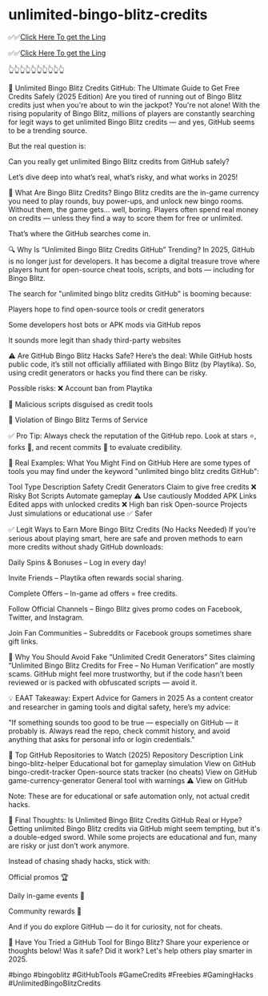 # unlimited-bingo-blitz-credits
✅✅[Click Here To get the Ling](https://telegra.ph/Your-Link-is-Ready-06-06-4) 

✅✅[Click Here To get the Ling](https://telegra.ph/Your-Link-is-Ready-06-06-4) 

👆👆👆👆👆👆👆👆👆👆


🎯 Unlimited Bingo Blitz Credits GitHub: The Ultimate Guide to Get Free Credits Safely (2025 Edition)
Are you tired of running out of Bingo Blitz credits just when you're about to win the jackpot? You're not alone! With the rising popularity of Bingo Blitz, millions of players are constantly searching for legit ways to get unlimited Bingo Blitz credits — and yes, GitHub seems to be a trending source.

But the real question is:

Can you really get unlimited Bingo Blitz credits from GitHub safely?

Let’s dive deep into what’s real, what’s risky, and what works in 2025!

🧠 What Are Bingo Blitz Credits?
Bingo Blitz credits are the in-game currency you need to play rounds, buy power-ups, and unlock new bingo rooms. Without them, the game gets... well, boring. Players often spend real money on credits — unless they find a way to score them for free or unlimited.

That’s where the GitHub searches come in.

🔍 Why Is “Unlimited Bingo Blitz Credits GitHub” Trending?
In 2025, GitHub is no longer just for developers. It has become a digital treasure trove where players hunt for open-source cheat tools, scripts, and bots — including for Bingo Blitz.

The search for "unlimited bingo blitz credits GitHub" is booming because:

Players hope to find open-source tools or credit generators

Some developers host bots or APK mods via GitHub repos

It sounds more legit than shady third-party websites

⚠️ Are GitHub Bingo Blitz Hacks Safe?
Here’s the deal: While GitHub hosts public code, it’s still not officially affiliated with Bingo Blitz (by Playtika). So, using credit generators or hacks you find there can be risky.

Possible risks:
❌ Account ban from Playtika

🦠 Malicious scripts disguised as credit tools

🚨 Violation of Bingo Blitz Terms of Service

✅ Pro Tip: Always check the reputation of the GitHub repo. Look at stars ⭐, forks 🍴, and recent commits 📅 to evaluate credibility.

🧰 Real Examples: What You Might Find on GitHub
Here are some types of tools you may find under the keyword "unlimited bingo blitz credits GitHub":

Tool Type	Description	Safety
Credit Generators	Claim to give free credits	❌ Risky
Bot Scripts	Automate gameplay	⚠️ Use cautiously
Modded APK Links	Edited apps with unlocked credits	❌ High ban risk
Open-source Projects	Just simulations or educational use	✅ Safer

✅ Legit Ways to Earn More Bingo Blitz Credits (No Hacks Needed)
If you’re serious about playing smart, here are safe and proven methods to earn more credits without shady GitHub downloads:

Daily Spins & Bonuses – Log in every day!

Invite Friends – Playtika often rewards social sharing.

Complete Offers – In-game ad offers = free credits.

Follow Official Channels – Bingo Blitz gives promo codes on Facebook, Twitter, and Instagram.

Join Fan Communities – Subreddits or Facebook groups sometimes share gift links.

🛑 Why You Should Avoid Fake “Unlimited Credit Generators”
Sites claiming “Unlimited Bingo Blitz Credits for Free – No Human Verification” are mostly scams. GitHub might feel more trustworthy, but if the code hasn’t been reviewed or is packed with obfuscated scripts — avoid it.

💡 EAAT Takeaway: Expert Advice for Gamers in 2025
As a content creator and researcher in gaming tools and digital safety, here’s my advice:

"If something sounds too good to be true — especially on GitHub — it probably is. Always read the repo, check commit history, and avoid anything that asks for personal info or login credentials."

🔗 Top GitHub Repositories to Watch (2025)
Repository	Description	Link
bingo-blitz-helper	Educational bot for gameplay simulation	View on GitHub
bingo-credit-tracker	Open-source stats tracker (no cheats)	View on GitHub
game-currency-generator	General tool with warnings ⚠️	View on GitHub

Note: These are for educational or safe automation only, not actual credit hacks.

🏁 Final Thoughts: Is Unlimited Bingo Blitz Credits GitHub Real or Hype?
Getting unlimited Bingo Blitz credits via GitHub might seem tempting, but it's a double-edged sword. While some projects are educational and fun, many are risky or just don’t work anymore.

Instead of chasing shady hacks, stick with:

Official promos 🏆

Daily in-game events 🎉

Community rewards 🤝

And if you do explore GitHub — do it for curiosity, not for cheats.

💬 Have You Tried a GitHub Tool for Bingo Blitz?
Share your experience or thoughts below! Was it safe? Did it work? Let's help others play smarter in 2025.

#bingo #bingoblitz #GitHubTools #GameCredits #Freebies #GamingHacks #UnlimitedBingoBlitzCredits
